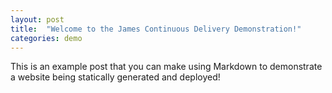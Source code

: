 ```yaml
---
layout: post
title:  "Welcome to the James Continuous Delivery Demonstration!"
categories: demo
---
```


This is an example post that you can make using Markdown to demonstrate a website being statically generated and deployed!
